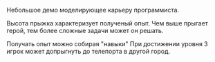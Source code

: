Небольшое демо моделирующее карьеру программиста.

Высота прыжка характеризует полученый опыт.
Чем выше прыгает герой, тем более сложные задачи может он решать.

Получать опыт можно собирая "навыки"
При достижении уровня 3 игрок может допрыгнуть до телепорта в другой город.